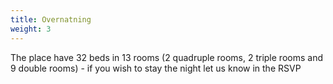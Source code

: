 ```yaml
---
title: Overnatning
weight: 3
---
```


The place have 32 beds in 13 rooms (2 quadruple rooms, 2 triple rooms and 9 double rooms) - if you wish to stay the night let us know in the RSVP